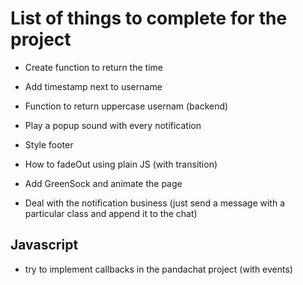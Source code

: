 # List of things to complete for the project

- Create function to return the time
- Add timestamp next to username 
- Function to return uppercase usernam (backend)
- Play a popup sound with every notification


- Style footer
- How to fadeOut using plain JS (with transition)
- Add GreenSock and animate the page
- Deal with the notification business (just send a message with a particular class and append it to the chat)

## Javascript

- try to implement callbacks in the pandachat project (with events)



